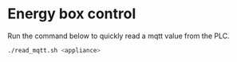 # Energy box control

Run the command below to quickly read a mqtt value from the PLC.

```bash
./read_mqtt.sh <appliance>
```
